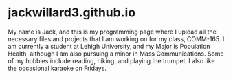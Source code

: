# jackwillard3.github.io

My name is Jack, and this is my programming page where I upload all the necessary files and projects that I am working on for my class, COMM-165.  I am currently a student at Lehigh University, and my Major is Population Health, although I am also pursuing a minor in Mass Communications.  Some of my hobbies include reading, hiking, and playing the trumpet.  I also like the occasional karaoke on Fridays.
